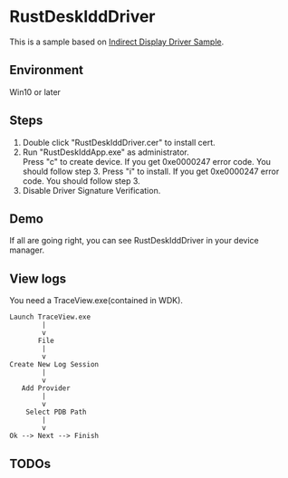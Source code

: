 # RustDeskIddDriver

This is a sample based on [Indirect Display Driver Sample](https://github.com/microsoft/Windows-driver-samples/tree/master/video/IndirectDisplay).

## Environment

Win10 or later

## Steps

1. Double click "RustDeskIddDriver.cer" to install cert.
2. Run "RustDeskIddApp.exe" as administrator.  
    Press "c" to create device. If you get 0xe0000247 error code. You should follow step 3.
    Press "i" to install. If you get 0xe0000247 error code. You should follow step 3.
3. Disable Driver Signature Verification.

## Demo

If all are going right, you can see RustDeskIddDriver in your device manager.

## View logs

You need a TraceView.exe(contained in WDK).

```
Launch TraceView.exe
        |
        v
       File
        |
        v
Create New Log Session
        |
        v
   Add Provider
        |
        v
    Select PDB Path
        |
        v
Ok --> Next --> Finish
```

## TODOs
